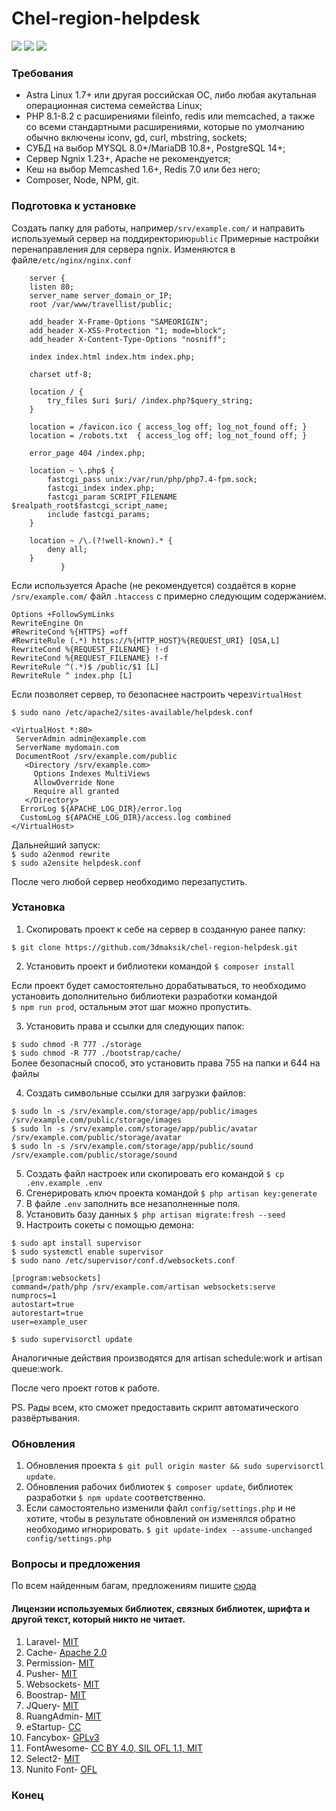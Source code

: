 # Chel-region-helpdesk

![](https://img.shields.io/github/v/release/3dmaksik/chel-region-helpdesk?display_name=release&include_prereleases&sort=date) ![](https://img.shields.io/packagist/dependency-v/laravel/laravel/php) ![](https://img.shields.io/github/issues/3dmaksik/chel-region-helpdesk)
### Требования

- Astra Linux 1.7+ или другая российская ОС, либо любая акутальная операционная система семейства Linux;
- PHP 8.1-8.2 c расширениями fileinfo, redis или memcached, 
а также со всеми стандартными расширениями, которые по умолчанию обычно включены iconv, gd, curl, mbstring, sockets;
- СУБД на выбор MYSQL 8.0+/MariaDB 10.8+, PostgreSQL 14+;
- Сервер Ngnix 1.23+, Apache не рекомендуется;
- Кеш на выбор Memcashed 1.6+, Redis 7.0 или без него;
- Composer, Node, NPM, git.

### Подготовка к установке
Создать папку для работы, например`/srv/example.com/` и направить используемый сервер на поддиректорию`public`
Примерные настройки перенаправления для сервера ngnix. 
Изменяются в файле`/etc/nginx/nginx.conf`
````
    server {
    listen 80;
    server_name server_domain_or_IP;
    root /var/www/travellist/public;

    add_header X-Frame-Options "SAMEORIGIN";
    add_header X-XSS-Protection "1; mode=block";
    add_header X-Content-Type-Options "nosniff";

    index index.html index.htm index.php;

    charset utf-8;

    location / {
        try_files $uri $uri/ /index.php?$query_string;
    }

    location = /favicon.ico { access_log off; log_not_found off; }
    location = /robots.txt  { access_log off; log_not_found off; }

    error_page 404 /index.php;

    location ~ \.php$ {
        fastcgi_pass unix:/var/run/php/php7.4-fpm.sock;
        fastcgi_index index.php;
        fastcgi_param SCRIPT_FILENAME $realpath_root$fastcgi_script_name;
        include fastcgi_params;
    }

    location ~ /\.(?!well-known).* {
        deny all;
    }
           }
````
Если используется Apache (не рекомендуется) создаётся в корне `/srv/example.com/` файл `.htaccess` с примерно следующим содержанием.
````
Options +FollowSymLinks
RewriteEngine On
#RewriteCond %{HTTPS} =off
#RewriteRule (.*) https://%{HTTP_HOST}%{REQUEST_URI} [QSA,L]
RewriteCond %{REQUEST_FILENAME} !-d
RewriteCond %{REQUEST_FILENAME} !-f
RewriteRule ^(.*)$ /public/$1 [L]
RewriteRule ^ index.php [L]
````
Если позволяет сервер, то безопаснее настроить через`VirtualHost`

`$ sudo nano /etc/apache2/sites-available/helpdesk.conf`
````
<VirtualHost *:80>
 ServerAdmin admin@example.com
 ServerName mydomain.com
 DocumentRoot /srv/example.com/public
   <Directory /srv/example.com>
     Options Indexes MultiViews
     AllowOverride None
     Require all granted
   </Directory>
  ErrorLog ${APACHE_LOG_DIR}/error.log
  CustomLog ${APACHE_LOG_DIR}/access.log combined
</VirtualHost>
````
Дальнейший запуск:  
`$ sudo a2enmod rewrite`  
`$ sudo a2ensite helpdesk.conf`

После чего любой сервер необходимо перезапустить.

### Установка
                
1. Скопировать проект к себе на сервер в созданную ранее папку:  

`$ git clone https://github.com/3dmaksik/chel-region-helpdesk.git`

2. Установить проект и библиотеки командой `$ composer install`  

Если проект будет самостоятельно дорабатываться, то необходимо установить дополнительно библиотеки разработки командой  
`$ npm run prod`, остальным этот шаг можно пропустить.

3. Установить права и ссылки для следующих папок:  

`$ sudo chmod -R 777 ./storage`  
`$ sudo chmod -R 777 ./bootstrap/cache/`  
Более безопасный способ, это установить права 755 на папки и 644 на файлы  

4. Создать символьные ссылки для загрузки файлов:  

`$ sudo ln -s /srv/example.com/storage/app/public/images /srv/example.com/public/storage/images`  
`$ sudo ln -s /srv/example.com/storage/app/public/avatar /srv/example.com/public/storage/avatar`  
`$ sudo ln -s /srv/example.com/storage/app/public/sound /srv/example.com/public/storage/sound`  

5. Создать файл настроек или скопировать его командой `$ cp .env.example .env`
6. Сгенерировать ключ проекта командой `$ php artisan key:generate`
7. В файле `.env` заполнить все незаполненные поля.
8. Установить базу данных `$ php artisan migrate:fresh --seed`
9. Настроить сокеты с помощью демона:  

`$ sudo apt install supervisor`  
`$ sudo systemctl enable supervisor`  
`$ sudo nano /etc/supervisor/conf.d/websockets.conf`  
````
[program:websockets]
command=/path/php /srv/example.com/artisan websockets:serve
numprocs=1
autostart=true
autorestart=true
user=example_user
````
`$ sudo supervisorctl update`  

Аналогичные действия производятся для artisan schedule:work и artisan queue:work.

После чего проект готов к работе. 

PS. Рады всем, кто сможет предоставить скрипт автоматического развёртывания.
                

### Обновления
                
1. Обновления проекта `$ git pull origin master && sudo supervisorctl update`.
2. Обновления рабочих библиотек `$ composer update`, библиотек разработки `$ npm update` соответственно.
3. Если самостоятельно изменили файл `config/settings.php` и не хотите, чтобы в результате обновлений он изменялся обратно необходимо игнорировать.
`$ git update-index --assume-unchanged config/settings.php`
                

### Вопросы и предложения
По всем найденным багам, предложениям пишите [сюда](https://github.com/3dmaksik/chel-region-helpdesk/issues)

#### Лицензии используемых библиотек, связных библиотек, шрифта и другой текст, который никто не читает.
                
1. Laravel- [MIT](https://github.com/laravel/laravel#license)
2. Cache- [Apache 2.0](https://github.com/renoki-co/laravel-eloquent-query-cache/blob/master/LICENSE)
3. Permission- [MIT](https://github.com/spatie/laravel-permission/blob/main/LICENSE.md)
4. Pusher- [MIT](https://github.com/pusher/pusher-http-php#license)
5. Websockets- [MIT](https://github.com/beyondcode/laravel-websockets/blob/master/LICENSE)
6. Boostrap- [MIT](https://github.com/twbs/bootstrap#copyright-and-license)
7. JQuery- [MIT](https://github.com/jquery/jquery/blob/main/LICENSE.txt)
8. RuangAdmin- [MIT](https://github.com/indrijunanda/RuangAdmin#license)
9. eStartup- [CC](https://bootstrapmade.com/license/)
10. Fancybox- [GPLv3](https://github.com/fancyapps/fancybox#license)
11. FontAwesome- [CC BY 4.0, SIL OFL 1.1, MIT](https://github.com/FortAwesome/Font-Awesome#license)
12. Select2- [MIT](https://github.com/select2/select2/blob/develop/LICENSE.md)
13. Nunito Font-  [OFL](https://github.com/googlefonts/nunito/blob/main/OFL.txt)
                
### Конец
